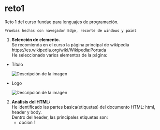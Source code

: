 # reto1
Reto 1 del curso fundae para lenguajes de programación.</br>

``` Pruebas hechas con navegador Edge, recorte de windows y paint ```

1. **Selección de elemento.**</br>
Se recomienda en el curso la página principal de wikipedia https://es.wikipedia.org/wiki/Wikipedia:Portada </br>
He seleccionado varios elementos de la página:

- Título
  
    ![Descripción de la imagen](images/Captura1_titulo.JPG)
  
- Logo

    ![Descripción de la imagen](images/Captura2_logo.jpg)

2. **Análisis del HTML:**</br>
He identificado las partes basica(etiquetas) del documento HTML: html, header y body.</br>
Dentro del header, las principales etiquetas son:
    - opcion 1
  


